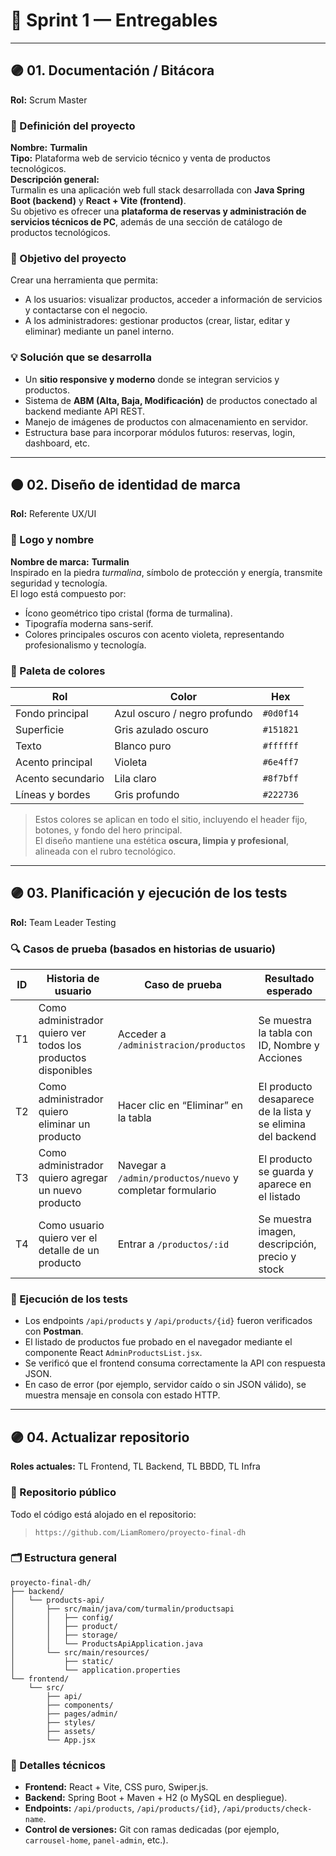 # 🧭 Sprint 1 — Entregables

---

## 🟣 01. Documentación / Bitácora  
**Rol:** Scrum Master  

### 🧩 Definición del proyecto  
**Nombre:** **Turmalin**  
**Tipo:** Plataforma web de servicio técnico y venta de productos tecnológicos.  
**Descripción general:**  
Turmalin es una aplicación web full stack desarrollada con **Java Spring Boot (backend)** y **React + Vite (frontend)**.  
Su objetivo es ofrecer una **plataforma de reservas y administración de servicios técnicos de PC**, además de una sección de catálogo de productos tecnológicos.  

### 🎯 Objetivo del proyecto  
Crear una herramienta que permita:
- A los usuarios: visualizar productos, acceder a información de servicios y contactarse con el negocio.  
- A los administradores: gestionar productos (crear, listar, editar y eliminar) mediante un panel interno.

### 💡 Solución que se desarrolla  
- Un **sitio responsive y moderno** donde se integran servicios y productos.  
- Sistema de **ABM (Alta, Baja, Modificación)** de productos conectado al backend mediante API REST.  
- Manejo de imágenes de productos con almacenamiento en servidor.  
- Estructura base para incorporar módulos futuros: reservas, login, dashboard, etc.

---

## 🟠 02. Diseño de identidad de marca  
**Rol:** Referente UX/UI  

### 🎨 Logo y nombre  
**Nombre de marca:** **Turmalin**  
Inspirado en la piedra *turmalina*, símbolo de protección y energía, transmite seguridad y tecnología.  
El logo está compuesto por:
- Ícono geométrico tipo cristal (forma de turmalina).  
- Tipografía moderna sans-serif.  
- Colores principales oscuros con acento violeta, representando profesionalismo y tecnología.

### 🎨 Paleta de colores  
| Rol | Color | Hex |
|------|--------|------|
| Fondo principal | Azul oscuro / negro profundo | `#0d0f14` |
| Superficie | Gris azulado oscuro | `#151821` |
| Texto | Blanco puro | `#ffffff` |
| Acento principal | Violeta | `#6e4ff7` |
| Acento secundario | Lila claro | `#8f7bff` |
| Líneas y bordes | Gris profundo | `#222736` |

> Estos colores se aplican en todo el sitio, incluyendo el header fijo, botones, y fondo del hero principal.  
> El diseño mantiene una estética **oscura, limpia y profesional**, alineada con el rubro tecnológico.

---

## 🟣 03. Planificación y ejecución de los tests  
**Rol:** Team Leader Testing  

### 🔍 Casos de prueba (basados en historias de usuario)

| ID | Historia de usuario | Caso de prueba | Resultado esperado |
|----|----------------------|----------------|--------------------|
| T1 | Como administrador quiero ver todos los productos disponibles | Acceder a `/administracion/productos` | Se muestra la tabla con ID, Nombre y Acciones |
| T2 | Como administrador quiero eliminar un producto | Hacer clic en “Eliminar” en la tabla | El producto desaparece de la lista y se elimina del backend |
| T3 | Como administrador quiero agregar un nuevo producto | Navegar a `/admin/productos/nuevo` y completar formulario | El producto se guarda y aparece en el listado |
| T4 | Como usuario quiero ver el detalle de un producto | Entrar a `/productos/:id` | Se muestra imagen, descripción, precio y stock |

### 🧪 Ejecución de los tests
- Los endpoints `/api/products` y `/api/products/{id}` fueron verificados con **Postman**.  
- El listado de productos fue probado en el navegador mediante el componente React `AdminProductsList.jsx`.  
- Se verificó que el frontend consuma correctamente la API con respuesta JSON.  
- En caso de error (por ejemplo, servidor caído o sin JSON válido), se muestra mensaje en consola con estado HTTP.

---

## 🟣 04. Actualizar repositorio  
**Roles actuales:** TL Frontend, TL Backend, TL BBDD, TL Infra  

### 📂 Repositorio público  
Todo el código está alojado en el repositorio:  
> `https://github.com/LiamRomero/proyecto-final-dh`

### 🗂️ Estructura general
```
proyecto-final-dh/
├── backend/
│   └── products-api/
│       ├── src/main/java/com/turmalin/productsapi
│       │   ├── config/
│       │   ├── product/
│       │   ├── storage/
│       │   └── ProductsApiApplication.java
│       └── src/main/resources/
│           ├── static/
│           └── application.properties
└── frontend/
    └── src/
        ├── api/
        ├── components/
        ├── pages/admin/
        ├── styles/
        ├── assets/
        └── App.jsx
```

### 💾 Detalles técnicos
- **Frontend:** React + Vite, CSS puro, Swiper.js.  
- **Backend:** Spring Boot + Maven + H2 (o MySQL en despliegue).  
- **Endpoints:** `/api/products`, `/api/products/{id}`, `/api/products/check-name`.  
- **Control de versiones:** Git con ramas dedicadas (por ejemplo, `carrousel-home`, `panel-admin`, etc.).  
